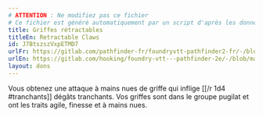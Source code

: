 ```yaml
---
# ATTENTION : Ne modifiez pas ce fichier
# Ce fichier est généré automatiquement par un script d'après les données du module Foundry VTT officiel et de sa traduction
title: Griffes rétractables
titleEn: Retractable Claws
id: J7BtszszVxpETMD7
urlFr: https://gitlab.com/pathfinder-fr/foundryvtt-pathfinder2-fr/-/blob/master/data/feats/J7BtszszVxpETMD7.htm
urlEn: https://gitlab.com/hooking/foundry-vtt---pathfinder-2e/-/blob/master/packs/data/feats.db/retractable-claws.json
layout: dons
---
```

Vous obtenez une attaque à mains nues de griffe qui inflige [[/r 1d4 #tranchants]] dégâts tranchants. Vos griffes sont dans le groupe pugilat et ont les traits agile, finesse et à mains nues.

